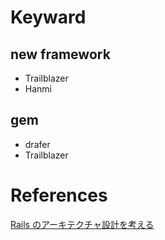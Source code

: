 

# Keyward

## new framework

+ Trailblazer
+ Hanmi

## gem

+ drafer
+ Trailblazer


# References

[Rails のアーキテクチャ設計を考える](http://qiita.com/kbaba1001/items/e265ad1e40f238931468)